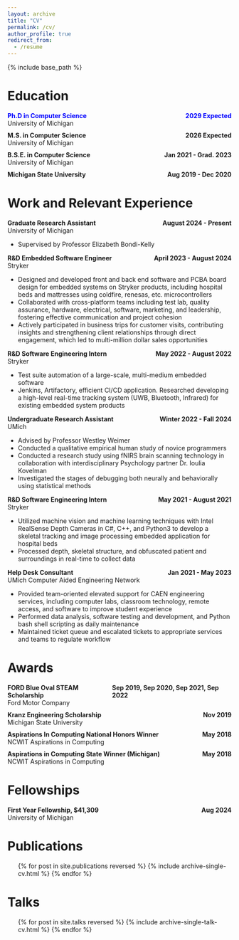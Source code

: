 ```yaml
---
layout: archive
title: "CV"
permalink: /cv/
author_profile: true
redirect_from:
  - /resume
---
```


{% include base_path %}

<div style="margin-bottom: 30px;"></div>

Education
======

<div style="display: flex; justify-content: space-between; color:blue;">
  <div><strong>Ph.D in Computer Science</strong></div>
  <div><strong>2029 Expected</strong></div>
</div>
<div style="margin-bottom: 10px;">University of Michigan</div>


<div style="display: flex; justify-content: space-between;">
  <div><strong>M.S. in Computer Science</strong></div>
  <div><strong>2026 Expected</strong></div>
</div>
<div style="margin-bottom: 10px;">University of Michigan</div>

<div style="display: flex; justify-content: space-between;">
  <div><strong>B.S.E. in Computer Science</strong></div>
  <div><strong>Jan 2021 - Grad. 2023</strong></div>
</div>
<div style="margin-bottom: 10px;">University of Michigan</div>

<div style="display: flex; justify-content: space-between;">
  <div><strong>Michigan State University</strong></div>
  <div><strong>Aug 2019 - Dec 2020</strong></div>
</div>
<div></div>

<div style="margin-bottom: 30px;"></div>

Work and Relevant Experience
======

<div style="display: flex; justify-content: space-between;">
  <div><strong>Graduate Research Assistant</strong></div>
  <div><strong>August 2024 - Present</strong></div>
</div>
<div>University of Michigan</div>
<ul>
  <li>Supervised by Professor Elizabeth Bondi-Kelly</li>
</ul>

<div style="display: flex; justify-content: space-between;">
  <div><strong>R&D Embedded Software Engineer</strong></div>
  <div><strong>April 2023 - August 2024</strong></div>
</div>
<div>Stryker</div>
<ul>
  <li>Designed and developed front and back end software and PCBA board design for embedded systems on Stryker products, including hospital beds and mattresses using coldfire, renesas, etc. microcontrollers</li>
  <li>Collaborated with cross-platform teams including test lab, quality assurance, hardware, electrical, software, marketing, and leadership, fostering effective communication and project cohesion</li>
  <li>Actively participated in business trips for customer visits, contributing insights and strengthening client relationships through direct engagement, which led to multi-million dollar sales opportunities</li>
</ul>

<div style="display: flex; justify-content: space-between;">
  <div><strong>R&D Software Engineering Intern</strong></div>
  <div><strong>May 2022 - August 2022</strong></div>
</div>
<div>Stryker</div>
<ul>
  <li>Test suite automation of a large-scale, multi-medium embedded software</li>
  <li>Jenkins, Artifactory, efficient CI/CD application. Researched developing a high-level real-time tracking system (UWB, Bluetooth, Infrared) for existing embedded system products</li>
</ul>

<div style="display: flex; justify-content: space-between;">
  <div><strong>Undergraduate Research Assistant</strong></div>
  <div><strong>Winter 2022 - Fall 2024</strong></div>
</div>
<div>UMich</div>
<ul>
  <li>Advised by Professor Westley Weimer</li>
  <li>Conducted a qualitative empirical human study of novice programmers</li>
  <li>Conducted a research study using fNIRS brain scanning technology in collaboration with interdisciplinary Psychology partner Dr. Ioulia Kovelman</li>
  <li>Investigated the stages of debugging both neurally and behaviorally using statistical methods</li>
</ul>

<div style="display: flex; justify-content: space-between;">
  <div><strong>R&D Software Engineering Intern</strong></div>
  <div><strong>May 2021 - August 2021</strong></div>
</div>
<div>Stryker</div>
<ul>
  <li>Utilized machine vision and machine learning techniques with Intel RealSense Depth Cameras in C#, C++, and Python3 to develop a skeletal tracking and image processing embedded application for hospital beds</li>
  <li>Processed depth, skeletal structure, and obfuscated patient and surroundings in real-time to collect data</li>
</ul>

<div style="display: flex; justify-content: space-between;">
  <div><strong>Help Desk Consultant</strong></div>
  <div><strong>Jan 2021 - May 2023</strong></div>
</div>
<div>UMich Computer Aided Engineering Network</div>
<ul>
  <li>Provided team-oriented elevated support for CAEN engineering services, including computer labs, classroom technology, remote access, and software to improve student experience</li>
  <li>Performed data analysis, software testing and development, and Python bash shell scripting as daily maintenance</li>
  <li>Maintained ticket queue and escalated tickets to appropriate services and teams to regulate workflow</li>
</ul>

<div style="margin-bottom: 30px;"></div>

Awards
======
<div style="display: flex; justify-content: space-between;">
  <div><strong>FORD Blue Oval STEAM Scholarship</strong></div>
  <div><strong>Sep 2019, Sep 2020, Sep 2021, Sep 2022</strong></div>
</div>
<div style="margin-bottom: 10px;">Ford Motor Company</div>

<div style="display: flex; justify-content: space-between;">
  <div><strong>Kranz Engineering Scholarship</strong></div>
  <div><strong>Nov 2019</strong></div>
</div>
<div style="margin-bottom: 10px;">Michigan State University</div>

<div style="display: flex; justify-content: space-between;">
  <div><strong>Aspirations In Computing National Honors Winner</strong></div>
  <div><strong>May 2018</strong></div>
</div>
<div style="margin-bottom: 10px;">NCWIT Aspirations in Computing</div>

<div style="display: flex; justify-content: space-between;">
  <div><strong>Aspirations in Computing State Winner (Michigan)</strong></div>
  <div><strong>May 2018</strong></div>
</div>
<div style="margin-bottom: 10px;">NCWIT Aspirations in Computing</div>

<div style="margin-bottom: 30px;"></div>

Fellowships
======
<div style="display: flex; justify-content: space-between;">
  <div><strong>First Year Fellowship, $41,309 </strong></div>
  <div><strong>Aug 2024</strong></div>
</div>
<div>University of Michigan</div>

<div style="margin-bottom: 30px;"></div>

Publications
======
<ul>{% for post in site.publications reversed %}
  {% include archive-single-cv.html %}
{% endfor %}</ul>

<div style="margin-bottom: 30px;"></div>

Talks
======
<ul>{% for post in site.talks reversed %}
  {% include archive-single-talk-cv.html %}
{% endfor %}</ul>

<!-- Teaching
======
<ul>{% for post in site.teaching reversed %}
  {% include archive-single-cv.html %}
{% endfor %}</ul>

Service and leadership
====== -->
<!-- * Currently signed in to 43 different slack teams -->
